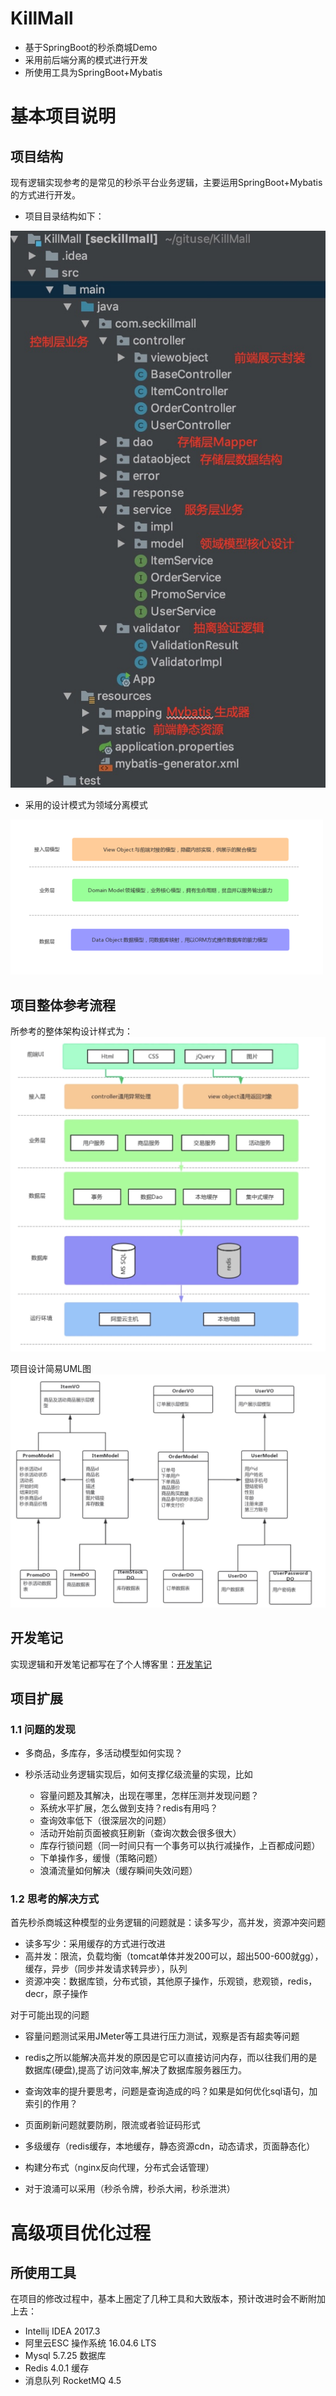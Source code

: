 # KillMall

- 基于SpringBoot的秒杀商城Demo
- 采用前后端分离的模式进行开发
- 所使用工具为SpringBoot+Mybatis


# 基本项目说明

## 项目结构

现有逻辑实现参考的是常见的秒杀平台业务逻辑，主要运用SpringBoot+Mybatis的方式进行开发。
- 项目目录结构如下：

![秒杀商城](https://raw.githubusercontent.com/TemplarJQ/Resources4Readme/master/pic/20190713/projectStruct.jpg)


- 采用的设计模式为领域分离模式

![领域设计模式](https://raw.githubusercontent.com/TemplarJQ/Resources4Readme/master/pic/20190713/Model.jpg)


## 项目整体参考流程

所参考的整体架构设计样式为：
![架构](https://raw.githubusercontent.com/TemplarJQ/Resources4Readme/master/pic/20190713/mainDesignForKillMall.jpg)

项目设计简易UML图
![UML图](https://raw.githubusercontent.com/TemplarJQ/Resources4Readme/master/pic/20190713/design.jpg)


## 开发笔记

实现逻辑和开发笔记都写在了个人博客里：[开发笔记](https://templarjq.github.io/2019/07/02/SpringBoot%E7%A7%92%E6%9D%80%E5%95%86%E5%9F%8E/#more)

## 项目扩展

### 1.1 问题的发现

- 多商品，多库存，多活动模型如何实现？

- 秒杀活动业务逻辑实现后，如何支撑亿级流量的实现，比如
  
  - 容量问题及其解决，出现在哪里，怎样压测并发现问题？
  - 系统水平扩展，怎么做到支持？redis有用吗？
  - 查询效率低下（很深层次的问题）
  - 活动开始前页面被疯狂刷新（查询次数会很多很大）
  - 库存行锁问题（同一时间只有一个事务可以执行减操作，上百都成问题）
  - 下单操作多，缓慢（策略问题）
  - 浪涌流量如何解决（缓存瞬间失效问题）

### 1.2 思考的解决方式

首先秒杀商城这种模型的业务逻辑的问题就是：读多写少，高并发，资源冲突问题

- 读多写少：采用缓存的方式进行改进
- 高并发：限流，负载均衡（tomcat单体并发200可以，超出500-600就gg），缓存，异步（同步并发请求转异步），队列
- 资源冲突：数据库锁，分布式锁，其他原子操作，乐观锁，悲观锁，redis，decr，原子操作

对于可能出现的问题

- 容量问题测试采用JMeter等工具进行压力测试，观察是否有超卖等问题
- redis之所以能解决高并发的原因是它可以直接访问内存，而以往我们用的是数据库(硬盘),提高了访问效率,解决了数据库服务器压力。
- 查询效率的提升要思考，问题是查询造成的吗？如果是如何优化sql语句，加索引的作用？
- 页面刷新问题就要防刷，限流或者验证码形式

- 多级缓存（redis缓存，本地缓存，静态资源cdn，动态请求，页面静态化）
- 构建分布式（nginx反向代理，分布式会话管理）
- 对于浪涌可以采用（秒杀令牌，秒杀大闸，秒杀泄洪）


# 高级项目优化过程

## 所使用工具

在项目的修改过程中，基本上圈定了几种工具和大致版本，预计改进时会不断附加上去：
- Intellij IDEA 2017.3
- 阿里云ESC 操作系统 16.04.6 LTS
- Mysql 5.7.25 数据库
- Redis 4.0.1 缓存
- 消息队列 RocketMQ 4.5
